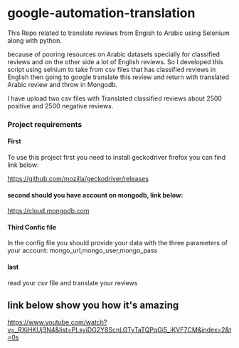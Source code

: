 # google-automation-translation
This Repo related to translate reviews from Engish to Arabic using Selenium along with python.


because of pooring resources on Arabic datasets specially for classified reviews and on the other side a lot of English reviews.
So I developed this script using selnium to take from csv files that has classified reviews in English then going to google translate this review and return with translated Arabic review and throw in Mongodb.

I have upload two csv files with Translated classified reviews about 2500 positive and 2500 negative reviews.


### Project requirements
#### First
To use this project first you need to install geckodriver firefox you can find link below:

https://github.com/mozilla/geckodriver/releases

#### second should you have account on mongodb, link below:

https://cloud.mongodb.com

#### Third Confic file 
In the config file you should provide your data with the three parameters of your account:
mongo_url,mongo_user,mongo_pass


#### last 
read your csv file and translate your reviews

## link below show you how it's amazing

https://www.youtube.com/watch?v=_RXiHKUj3N4&list=PLsyiDG2Y8ScnLGTyTaTQPqGi5_iKVF7CM&index=2&t=0s
